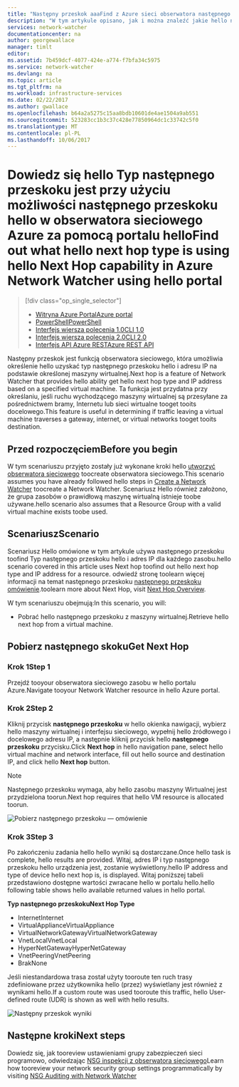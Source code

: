 ```yaml
---
title: "Następny przeskok aaaFind z Azure sieci obserwatora następnego przeskoku - portalu Azure | Dokumentacja firmy Microsoft"
description: "W tym artykule opisano, jak i można znaleźć jakie hello następnego przeskoku typu jest adres ip przy użyciu następnego przeskoku hello portalu Azure"
services: network-watcher
documentationcenter: na
author: georgewallace
manager: timlt
editor: 
ms.assetid: 7b459dcf-4077-424e-a774-f7bfa34c5975
ms.service: network-watcher
ms.devlang: na
ms.topic: article
ms.tgt_pltfrm: na
ms.workload: infrastructure-services
ms.date: 02/22/2017
ms.author: gwallace
ms.openlocfilehash: b64a2a5275c15aa8bdb10601de4ae1504a9ab551
ms.sourcegitcommit: 523283cc1b3c37c428e77850964dc1c33742c5f0
ms.translationtype: MT
ms.contentlocale: pl-PL
ms.lasthandoff: 10/06/2017
---
```

# <a name="find-out-what-hello-next-hop-type-is-using-hello-next-hop-capability-in-azure-network-watcher-using-hello-portal"></a><span data-ttu-id="86819-103">Dowiedz się hello Typ następnego przeskoku jest przy użyciu możliwości następnego przeskoku hello w obserwatora sieciowego Azure za pomocą portalu hello</span><span class="sxs-lookup"><span data-stu-id="86819-103">Find out what hello next hop type is using hello Next Hop capability in Azure Network Watcher using hello portal</span></span>

> [!div class="op_single_selector"]
> - [<span data-ttu-id="86819-104">Witryna Azure Portal</span><span class="sxs-lookup"><span data-stu-id="86819-104">Azure portal</span></span>](network-watcher-check-next-hop-portal.md)
> - [<span data-ttu-id="86819-105">PowerShell</span><span class="sxs-lookup"><span data-stu-id="86819-105">PowerShell</span></span>](network-watcher-check-next-hop-powershell.md)
> - [<span data-ttu-id="86819-106">Interfejs wiersza polecenia 1.0</span><span class="sxs-lookup"><span data-stu-id="86819-106">CLI 1.0</span></span>](network-watcher-check-next-hop-cli-nodejs.md)
> - [<span data-ttu-id="86819-107">Interfejs wiersza polecenia 2.0</span><span class="sxs-lookup"><span data-stu-id="86819-107">CLI 2.0</span></span>](network-watcher-check-next-hop-cli.md)
> - [<span data-ttu-id="86819-108">Interfejs API Azure REST</span><span class="sxs-lookup"><span data-stu-id="86819-108">Azure REST API</span></span>](network-watcher-check-next-hop-rest.md)

<span data-ttu-id="86819-109">Następny przeskok jest funkcją obserwatora sieciowego, która umożliwia określenie hello uzyskać typ następnego przeskoku hello i adresu IP na podstawie określonej maszyny wirtualnej.</span><span class="sxs-lookup"><span data-stu-id="86819-109">Next hop is a feature of Network Watcher that provides hello ability get hello next hop type and IP address based on a specified virtual machine.</span></span> <span data-ttu-id="86819-110">Ta funkcja jest przydatna przy określaniu, jeśli ruchu wychodzącego maszyny wirtualnej są przesyłane za pośrednictwem bramy, Internetu lub sieci wirtualne tooget tooits docelowego.</span><span class="sxs-lookup"><span data-stu-id="86819-110">This feature is useful in determining if traffic leaving a virtual machine traverses a gateway, internet, or virtual networks tooget tooits destination.</span></span>

## <a name="before-you-begin"></a><span data-ttu-id="86819-111">Przed rozpoczęciem</span><span class="sxs-lookup"><span data-stu-id="86819-111">Before you begin</span></span>

<span data-ttu-id="86819-112">W tym scenariuszu przyjęto zostały już wykonane kroki hello [utworzyć obserwatora sieciowego](network-watcher-create.md) toocreate obserwatora sieciowego.</span><span class="sxs-lookup"><span data-stu-id="86819-112">This scenario assumes you have already followed hello steps in [Create a Network Watcher](network-watcher-create.md) toocreate a Network Watcher.</span></span> <span data-ttu-id="86819-113">Scenariusz Hello również założono, że grupa zasobów o prawidłową maszynę wirtualną istnieje toobe używane.</span><span class="sxs-lookup"><span data-stu-id="86819-113">hello scenario also assumes that a Resource Group with a valid virtual machine exists toobe used.</span></span>

## <a name="scenario"></a><span data-ttu-id="86819-114">Scenariusz</span><span class="sxs-lookup"><span data-stu-id="86819-114">Scenario</span></span>

<span data-ttu-id="86819-115">Scenariusz Hello omówione w tym artykule używa następnego przeskoku toofind Typ następnego przeskoku hello i adres IP dla każdego zasobu.</span><span class="sxs-lookup"><span data-stu-id="86819-115">hello scenario covered in this article uses Next hop toofind out hello next hop type and IP address for a resource.</span></span> <span data-ttu-id="86819-116">odwiedź stronę toolearn więcej informacji na temat następnego przeskoku [następnego przeskoku omówienie](network-watcher-next-hop-overview.md).</span><span class="sxs-lookup"><span data-stu-id="86819-116">toolearn more about Next Hop, visit [Next Hop Overview](network-watcher-next-hop-overview.md).</span></span>

<span data-ttu-id="86819-117">W tym scenariuszu obejmują:</span><span class="sxs-lookup"><span data-stu-id="86819-117">In this scenario, you will:</span></span>

* <span data-ttu-id="86819-118">Pobrać hello następnego przeskoku z maszyny wirtualnej.</span><span class="sxs-lookup"><span data-stu-id="86819-118">Retrieve hello next hop from a virtual machine.</span></span>

## <a name="get-next-hop"></a><span data-ttu-id="86819-119">Pobierz następnego skoku</span><span class="sxs-lookup"><span data-stu-id="86819-119">Get Next Hop</span></span>

### <a name="step-1"></a><span data-ttu-id="86819-120">Krok 1</span><span class="sxs-lookup"><span data-stu-id="86819-120">Step 1</span></span>

<span data-ttu-id="86819-121">Przejdź tooyour obserwatora sieciowego zasobu w hello portalu Azure.</span><span class="sxs-lookup"><span data-stu-id="86819-121">Navigate tooyour Network Watcher resource in hello Azure portal.</span></span>

### <a name="step-2"></a><span data-ttu-id="86819-122">Krok 2</span><span class="sxs-lookup"><span data-stu-id="86819-122">Step 2</span></span>

<span data-ttu-id="86819-123">Kliknij przycisk **następnego przeskoku** w hello okienka nawigacji, wybierz hello maszyny wirtualnej i interfejsu sieciowego, wypełnij hello źródłowego i docelowego adresu IP, a następnie kliknij przycisk hello **następnego przeskoku** przycisku.</span><span class="sxs-lookup"><span data-stu-id="86819-123">Click **Next hop** in hello navigation pane, select hello virtual machine and network interface, fill out hello source and destination IP, and click hello **Next hop** button.</span></span>

> [!NOTE]
> <span data-ttu-id="86819-124">Następnego przeskoku wymaga, aby hello zasobu maszyny Wirtualnej jest przydzielona toorun.</span><span class="sxs-lookup"><span data-stu-id="86819-124">Next hop requires that hello VM resource is allocated toorun.</span></span>

![Pobierz następnego przeskoku — omówienie][1]

### <a name="step-3"></a><span data-ttu-id="86819-126">Krok 3</span><span class="sxs-lookup"><span data-stu-id="86819-126">Step 3</span></span>

<span data-ttu-id="86819-127">Po zakończeniu zadania hello hello wyniki są dostarczane.</span><span class="sxs-lookup"><span data-stu-id="86819-127">Once hello task is complete, hello results are provided.</span></span> <span data-ttu-id="86819-128">Witaj, adres IP i typ następnego przeskoku hello urządzenia jest, zostanie wyświetlony.</span><span class="sxs-lookup"><span data-stu-id="86819-128">hello IP address and type of device hello next hop is, is displayed.</span></span> <span data-ttu-id="86819-129">Witaj poniższej tabeli przedstawiono dostępne wartości zwracane hello w portalu hello.</span><span class="sxs-lookup"><span data-stu-id="86819-129">hello following table shows hello available returned values in hello portal.</span></span>

<span data-ttu-id="86819-130">**Typ następnego przeskoku**</span><span class="sxs-lookup"><span data-stu-id="86819-130">**Next Hop Type**</span></span>

* <span data-ttu-id="86819-131">Internet</span><span class="sxs-lookup"><span data-stu-id="86819-131">Internet</span></span>
* <span data-ttu-id="86819-132">VirtualAppliance</span><span class="sxs-lookup"><span data-stu-id="86819-132">VirtualAppliance</span></span>
* <span data-ttu-id="86819-133">VirtualNetworkGateway</span><span class="sxs-lookup"><span data-stu-id="86819-133">VirtualNetworkGateway</span></span>
* <span data-ttu-id="86819-134">VnetLocal</span><span class="sxs-lookup"><span data-stu-id="86819-134">VnetLocal</span></span>
* <span data-ttu-id="86819-135">HyperNetGateway</span><span class="sxs-lookup"><span data-stu-id="86819-135">HyperNetGateway</span></span>
* <span data-ttu-id="86819-136">VnetPeering</span><span class="sxs-lookup"><span data-stu-id="86819-136">VnetPeering</span></span>
* <span data-ttu-id="86819-137">Brak</span><span class="sxs-lookup"><span data-stu-id="86819-137">None</span></span>

<span data-ttu-id="86819-138">Jeśli niestandardowa trasa został użyty tooroute ten ruch trasy zdefiniowane przez użytkownika hello (przez) wyświetlany jest również z wynikami hello.</span><span class="sxs-lookup"><span data-stu-id="86819-138">If a custom route was used tooroute this traffic, hello User-defined route (UDR) is shown as well with hello results.</span></span>

![Następny przeskok wyniki][2]

## <a name="next-steps"></a><span data-ttu-id="86819-140">Następne kroki</span><span class="sxs-lookup"><span data-stu-id="86819-140">Next steps</span></span>

<span data-ttu-id="86819-141">Dowiedz się, jak tooreview ustawieniami grupy zabezpieczeń sieci programowo, odwiedzając [NSG inspekcji z obserwatora sieciowego](network-watcher-nsg-auditing-powershell.md)</span><span class="sxs-lookup"><span data-stu-id="86819-141">Learn how tooreview your network security group settings programmatically by visiting [NSG Auditing with Network Watcher](network-watcher-nsg-auditing-powershell.md)</span></span>

[1]: ./media/network-watcher-check-next-hop-portal/figure1.png
[2]: ./media/network-watcher-check-next-hop-portal/figure2.png














